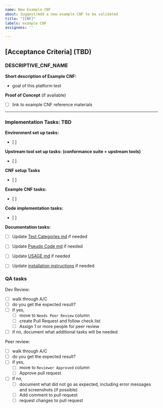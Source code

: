```yaml
---
name: New Example CNF
about: Suggest/Add a new example CNF to be validated
title: "[CNF]"
labels: example CNF
assignees: ''

---
```


[Acceptance Criteria] (TBD)
---

### DESCRIPTIVE_CNF_NAME

**Short description of Example CNF:** 
- goal of this platform test

**Proof of Concept** (if available)
- [ ]  link to example CNF reference materials

---

### Implementation Tasks: TBD

**Environment set up tasks:**
- [ ] 

**Upstream tool set up tasks: (conformance suite + upstream tools)**
- [ ] 

**CNF setup Tasks** 
- [ ] 

**Example CNF tasks:**
- [ ] 

**Code implementation tasks:**
- [ ] 

**Documentation tasks:**
- [ ] Update [Test Categories md](https://github.com/cncf/cnf-conformance/blob/master/TEST-CATEGORIES.md) if needed 
- [ ] Update [Pseudo Code md](https://github.com/cncf/cnf-conformance/blob/master/PSEUDO-CODE.md) if needed
- [ ] Update [USAGE md](https://github.com/cncf/cnf-conformance/blob/master/USAGE.md) if needed 
- [ ] Update [installation instructions](https://github.com/cncf/cnf-conformance#installation)  if needed 


### QA tasks

Dev Review: 
- [ ] walk through A/C
- [ ] do you get the expected result?
- [ ] if yes, 
   - [ ] move to `Needs Peer Review` column  
   - [ ] create Pull Request and follow check list
   - [ ] Assign 1 or more people for peer review
- [ ] if no, document what additional tasks will be needed

Peer review:
- [ ] walk through A/C
- [ ] do you get the expected result?
- [ ] if yes, 
   - [ ] move to `Reviewer Approved` column
   - [ ] Approve pull request
- [ ] if no, 
   - [ ] document what did not go as expected, including error messages and screenshots (if possible)
   - [ ] Add comment to pull request
   - [ ] request changes to pull request
